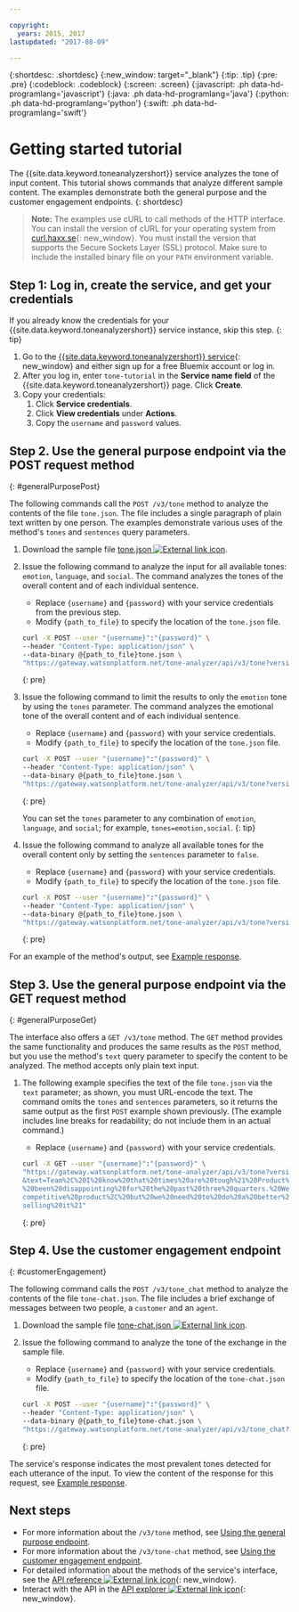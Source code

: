 ```yaml
---

copyright:
  years: 2015, 2017
lastupdated: "2017-08-09"

---
```


{:shortdesc: .shortdesc}
{:new_window: target="_blank"}
{:tip: .tip}
{:pre: .pre}
{:codeblock: .codeblock}
{:screen: .screen}
{:javascript: .ph data-hd-programlang='javascript'}
{:java: .ph data-hd-programlang='java'}
{:python: .ph data-hd-programlang='python'}
{:swift: .ph data-hd-programlang='swift'}

# Getting started tutorial

The {{site.data.keyword.toneanalyzershort}} service analyzes the tone of input content. This tutorial shows commands that analyze different sample content. The examples demonstrate both the general purpose and the customer engagement endpoints.
{: shortdesc}

> **Note:** The examples use cURL to call methods of the HTTP interface. You can install the version of cURL for your operating system from [curl.haxx.se](https://curl.haxx.se/){: new_window}. You must install the version that supports the Secure Sockets Layer (SSL) protocol. Make sure to include the installed binary file on your `PATH` environment variable.

## Step 1: Log in, create the service, and get your credentials

If you already know the credentials for your {{site.data.keyword.toneanalyzershort}} service instance, skip this step.
{: tip}

1.  Go to the [{{site.data.keyword.toneanalyzershort}} service](https://console.bluemix.net/catalog/services/tone-analyzer/){: new_window} and either sign up for a free Bluemix account or log in.
1.  After you log in, enter `tone-tutorial` in the **Service name field** of the {{site.data.keyword.toneanalyzershort}} page. Click **Create**.
1.  Copy your credentials:
    1.  Click **Service credentials**.
    1.  Click **View credentials** under **Actions**.
    1.  Copy the `username` and `password` values.

## Step 2. Use the general purpose endpoint via the POST request method
{: #generalPurposePost}

The following commands call the `POST /v3/tone` method to analyze the contents of the file `tone.json`. The file includes a single paragraph of plain text written by one person. The examples demonstrate various uses of the method's `tones` and `sentences` query parameters.

1.  Download the sample file <a target="_blank" href="https://watson-developer-cloud.github.io/doc-tutorial-downloads/tone-analyzer/tone.json" download="tone.json">tone.json <img src="../../icons/launch-glyph.svg" alt="External link icon" title="External link icon" class="style-scope doc-content"></a>.
1.  Issue the following command to analyze the input for all available tones: `emotion`, `language`, and `social`. The command analyzes the tones of the overall content and of each individual sentence.
    -   Replace `{username}` and `{password}` with your service credentials from the previous step.
    -   Modify `{path_to_file}` to specify the location of the `tone.json` file.

    ```bash
    curl -X POST --user "{username}":"{password}" \
    --header "Content-Type: application/json" \
    --data-binary @{path_to_file}tone.json \
    "https://gateway.watsonplatform.net/tone-analyzer/api/v3/tone?version=2016-05-19"
    ```
    {: pre}

1.  Issue the following command to limit the results to only the `emotion` tone by using the `tones` parameter. The command analyzes the emotional tone of the overall content and of each individual sentence.
    -   Replace `{username}` and `{password}` with your service credentials.
    -   Modify `{path_to_file}` to specify the location of the `tone.json` file.

    ```bash
    curl -X POST --user "{username}":"{password}" \
    --header "Content-Type: application/json" \
    --data-binary @{path_to_file}tone.json \
    "https://gateway.watsonplatform.net/tone-analyzer/api/v3/tone?version=2016-05-19&tones=emotion"
    ```
    {: pre}

    You can set the `tones` parameter to any combination of `emotion`, `language`, and `social`; for example, `tones=emotion,social`.
    {: tip}

1.  Issue the following command to analyze all available tones for the overall content only by setting the `sentences` parameter to `false`.
    -   Replace `{username}` and `{password}` with your service credentials.
    -   Modify `{path_to_file}` to specify the location of the `tone.json` file.

    ```bash
    curl -X POST --user "{username}":"{password}" \
    --header "Content-Type: application/json" \
    --data-binary @{path_to_file}tone.json \
    "https://gateway.watsonplatform.net/tone-analyzer/api/v3/tone?version=2016-05-19&sentences=false" \
    ```
    {: pre}

For an example of the method's output, see [Example response](/docs/services/tone-analyzer/using-tone.html#exampleResponse).

## Step 3. Use the general purpose endpoint via the GET request method
{: #generalPurposeGet}

The interface also offers a `GET /v3/tone` method. The `GET` method provides the same functionality and produces the same results as the `POST` method, but you use the method's `text` query parameter to specify the content to be analyzed. The method accepts only plain text input.

1.  The following example specifies the text of the file `tone.json` via the `text` parameter; as shown, you must URL-encode the text. The command omits the `tones` and `sentences` parameters, so it returns the same output as the first `POST` example shown previously. (The example includes line breaks for readability; do not include them in an actual command.)
    -   Replace `{username}` and `{password}` with your service credentials.

    ```bash
    curl -X GET --user "{username}":"{password}" \
    "https://gateway.watsonplatform.net/tone-analyzer/api/v3/tone?version=2016-05-19
    &text=Team%2C%20I%20know%20that%20times%20are%20tough%21%20Product%20sales%20have
    %20been%20disappointing%20for%20the%20past%20three%20quarters.%20We%20have%20a%20
    competitive%20product%2C%20but%20we%20need%20to%20do%20a%20better%20job%20of%20
    selling%20it%21"
    ```
    {: pre}

## Step 4. Use the customer engagement endpoint
{: #customerEngagement}

The following command calls the `POST /v3/tone_chat` method to analyze the contents of the file `tone-chat.json`. The file includes a brief exchange of messages between two people, a <code>customer</code> and an <code>agent</code>.

1.  Download the sample file <a target="_blank" href="https://watson-developer-cloud.github.io/doc-tutorial-downloads/tone-analyzer/tone-chat.json" download="tone-chat.json">tone-chat.json <img src="../../icons/launch-glyph.svg" alt="External link icon" title="External link icon" class="style-scope doc-content"></a>.
1.  Issue the following command to analyze the tone of the exchange in the sample file.
    -   Replace `{username}` and `{password}` with your service credentials.
    -   Modify `{path_to_file}` to specify the location of the `tone-chat.json` file.

    ```bash
    curl -X POST --user "{username}":"{password}" \
    --header "Content-Type: application/json" \
    --data-binary @{path_to_file}tone-chat.json \
    "https://gateway.watsonplatform.net/tone-analyzer/api/v3/tone_chat?version=2016-05-19"
    ```
    {: pre}

The service's response indicates the most prevalent tones detected for each utterance of the input. To view the content of the response for this request, see [Example response](/docs/services/tone-analyzer/using-tone-chat.html#exampleResponse).

## Next steps

-   For more information about the `/v3/tone` method, see [Using the general purpose endpoint](/docs/services/tone-analyzer/using-tone.html).
-   For more information about the `/v3/tone-chat` method, see [Using the customer engagement endpoint](/docs/services/tone-analyzer/using-tone-chat.html).
-   For detailed information about the methods of the service's interface, see the [API reference ![External link icon](../../icons/launch-glyph.svg "External link icon")](https://www.ibm.com/watson/developercloud/tone-analyzer/api/v3/){: new_window}.
-   Interact with the API in the [API explorer ![External link icon](../../icons/launch-glyph.svg "External link icon")](https://watson-api-explorer.mybluemix.net/apis/tone-analyzer-v3){: new_window}.
